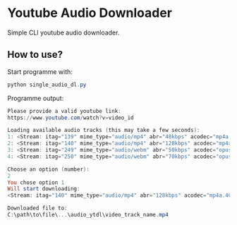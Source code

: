 # Youtube Audio Downloader

Simple CLI youtube audio downloader.

## How to use?

Start programme with:

```powershell
python single_audio_dl.py
```

Programme output:

```powershell
Please provide a valid youtube link:
https://www.youtube.com/watch?v=video_id

Loading available audio tracks (this may take a few seconds):
1: <Stream: itag="139" mime_type="audio/mp4" abr="48kbps" acodec="mp4a.40.5" progressive="False" type="audio">
2: <Stream: itag="140" mime_type="audio/mp4" abr="128kbps" acodec="mp4a.40.2" progressive="False" type="audio">
3: <Stream: itag="249" mime_type="audio/webm" abr="50kbps" acodec="opus" progressive="False" type="audio">
4: <Stream: itag="250" mime_type="audio/webm" abr="70kbps" acodec="opus" progressive="False" type="audio">

Choose an option (number):
2
You chose option 1
Will start downloading:
<Stream: itag="140" mime_type="audio/mp4" abr="128kbps" acodec="mp4a.40.2" progressive="False" type="audio">

Downloaded file to:
C:\path\to\file\...\audio_ytdl\video_track_name.mp4
```
